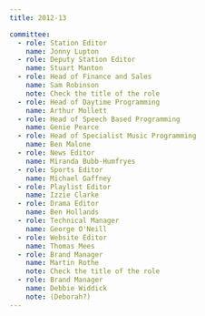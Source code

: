 ```yaml
---
title: 2012-13

committee:
  - role: Station Editor
    name: Jonny Lupton
  - role: Deputy Station Editor
    name: Stuart Manton
  - role: Head of Finance and Sales
    name: Sam Robinson
    note: Check the title of the role
  - role: Head of Daytime Programming
    name: Arthur Mollett
  - role: Head of Speech Based Programming
    name: Genie Pearce
  - role: Head of Specialist Music Programming
    name: Ben Malone
  - role: News Editor
    name: Miranda Bubb-Humfryes
  - role: Sports Editor
    name: Michael Gaffney
  - role: Playlist Editor
    name: Izzie Clarke
  - role: Drama Editor
    name: Ben Hollands
  - role: Technical Manager
    name: George O'Neill
  - role: Website Editor
    name: Thomas Mees
  - role: Brand Manager
    name: Martin Rothe
    note: Check the title of the role
  - role: Brand Manager
    name: Debbie Widdick
    note: (Deborah?)
---
```

